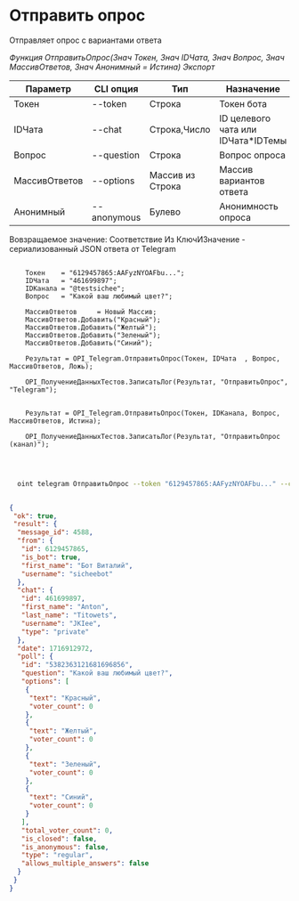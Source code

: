 ﻿---
sidebar_position: 10
---

# Отправить опрос
 Отправляет опрос с вариантами ответа


*Функция ОтправитьОпрос(Знач Токен, Знач IDЧата, Знач Вопрос, Знач МассивОтветов, Знач Анонимный = Истина) Экспорт*

  | Параметр | CLI опция | Тип | Назначение |
  |-|-|-|-|
  | Токен | --token | Строка | Токен бота |
  | IDЧата | --chat | Строка,Число | ID целевого чата или IDЧата*IDТемы |
  | Вопрос | --question | Строка | Вопрос опроса |
  | МассивОтветов | --options | Массив из Строка | Массив вариантов ответа |
  | Анонимный | --anonymous | Булево | Анонимность опроса |

  
  Вовзращаемое значение:   Соответствие Из КлючИЗначение - сериализованный JSON ответа от Telegram

```bsl title="Пример кода"
	
    Токен    = "6129457865:AAFyzNYOAFbu...";
    IDЧата   = "461699897";
    IDКанала = "@testsichee"; 
    Вопрос   = "Какой ваш любимый цвет?";
    
    МассивОтветов     = Новый Массив;
    МассивОтветов.Добавить("Красный");
    МассивОтветов.Добавить("Желтый");
    МассивОтветов.Добавить("Зеленый");
    МассивОтветов.Добавить("Синий");
    
    Результат = OPI_Telegram.ОтправитьОпрос(Токен, IDЧата  , Вопрос, МассивОтветов, Ложь);
    
    OPI_ПолучениеДанныхТестов.ЗаписатьЛог(Результат, "ОтправитьОпрос", "Telegram");
                
    
    Результат = OPI_Telegram.ОтправитьОпрос(Токен, IDКанала, Вопрос, МассивОтветов, Истина);
    
    OPI_ПолучениеДанныхТестов.ЗаписатьЛог(Результат, "ОтправитьОпрос (канал)");

	
```

```sh title="Пример команд CLI"
    
  oint telegram ОтправитьОпрос --token "6129457865:AAFyzNYOAFbu..." --chat "461699897" --question %question% --options %options% --anonymous %anonymous%

```


```json title="Результат"

{
 "ok": true,
 "result": {
  "message_id": 4588,
  "from": {
   "id": 6129457865,
   "is_bot": true,
   "first_name": "Бот Виталий",
   "username": "sicheebot"
  },
  "chat": {
   "id": 461699897,
   "first_name": "Anton",
   "last_name": "Titowets",
   "username": "JKIee",
   "type": "private"
  },
  "date": 1716912972,
  "poll": {
   "id": "5382363121681696856",
   "question": "Какой ваш любимый цвет?",
   "options": [
    {
     "text": "Красный",
     "voter_count": 0
    },
    {
     "text": "Желтый",
     "voter_count": 0
    },
    {
     "text": "Зеленый",
     "voter_count": 0
    },
    {
     "text": "Синий",
     "voter_count": 0
    }
   ],
   "total_voter_count": 0,
   "is_closed": false,
   "is_anonymous": false,
   "type": "regular",
   "allows_multiple_answers": false
  }
 }
}

```
